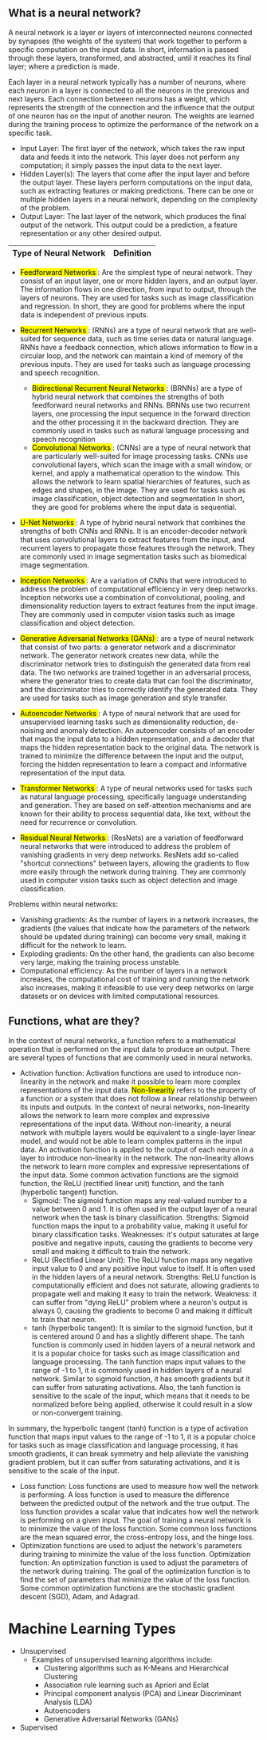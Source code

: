 [//]: # (Rewrite with LaTex)

## What is a neural network?
A neural network is a layer or layers of interconnected neurons connected by synapses (the weights of the system) that work together to perform a specific computation on the input data. In short, information is passed through these layers, transformed, and abstracted, until it reaches its final layer; where a prediction is made. 

Each layer in a neural network typically has a number of neurons, where each neuron in a
  layer is connected to all the neurons in the previous and next layers. Each connection between neurons has a weight,
  which represents the strength of the connection and the influence that the output of one neuron has on the input of
  another neuron. The weights are learned during the training process to optimize the performance of the network on a
  specific task.
  
  - Input Layer: The first layer of the network, which takes the raw input data and feeds it into the network. This
      layer does not perform any computation; it simply passes the input data to the next layer.
  - Hidden Layer(s): The layers that come after the input layer and before the output layer. These layers perform
    computations on the input data, such as extracting features or making predictions. There can be one or multiple
    hidden layers in a neural network, depending on the complexity of the problem.
  - Output Layer:  The last layer of the network, which produces the final output of the network. This output could be
    a prediction, a feature representation or any other desired output.


| Type of Neural Network | Definition |
|------------------------|------------|
- <mark> Feedforward Networks </mark>: Are the simplest type of neural network. They consist of an input layer, one or more hidden layers, and an output layer. The information flows in one direction, from input to output, through the layers of neurons. They are used for tasks such as image classification and regression. In short, they are good for problems where the input data is independent of previous inputs.


- <mark> Recurrent Networks </mark>:  (RNNs) are a type of neural network that are well-suited for sequence data, such as time series data or natural language. RNNs have a feedback connection, which allows information to flow in a circular loop, and the network can maintain a kind of memory of the previous inputs. They are used for tasks such as language processing and speech recognition.

    -  <mark> Bidirectional Recurrent Neural Networks </mark>: (BRNNs) are a type of hybrid neural network that combines the strengths
        of both feedforward neural networks and RNNs. BRNNs use two recurrent layers, one processing the input sequence in
        the forward direction and the other processing it in the backward direction. They are commonly used in tasks such
        as natural language processing and speech recognition
    - <mark> Convolutional Networks </mark>: (CNNs) are a type of neural network that are particularly well-suited for image processing tasks. CNNs use convolutional layers, which scan the image with a small window, or kernel, and apply a mathematical operation to the window. This allows the network to learn spatial hierarchies of features, such as edges and shapes, in the image. They are used for tasks such as image classification, object detection and segmentation In short, they are good for problems where the input data is sequential.


- <mark> U-Net Networks </mark>: A type of hybrid neural network that combines the strengths of both CNNs and RNNs. It is an
      encoder-decoder network that uses convolutional layers to extract features from the input, and recurrent layers to
      propagate those features through the network. They are commonly used in image segmentation tasks such as
      biomedical image segmentation.


- <mark> Inception Networks </mark>: Are a variation of CNNs that were introduced to address the problem of computational
      efficiency in very deep networks. Inception networks use a combination of convolutional, pooling, and
      dimensionality reduction layers to extract features from the input image. They are commonly used in computer
      vision tasks such as image classification and object detection.


- <mark> Generative Adversarial Networks (GANs) </mark>:  are a type of neural network that consist of two parts: a generator network
  and a discriminator network. The generator network creates new data, while the discriminator network tries to
  distinguish the generated data from real data. The two networks are trained together in an adversarial process, where
  the generator tries to create data that can fool the discriminator, and the discriminator tries to correctly identify
  the generated data. They are used for tasks such as image generation and style transfer.

- <mark> Autoencoder Networks </mark>: A type of neural network that are used for unsupervised learning tasks such as dimensionality
  reduction, de-noising and anomaly detection. An autoencoder consists of an encoder that maps the input data to a
  hidden representation, and a decoder that maps the hidden representation back to the original data. The network is
  trained to minimize the difference between the input and the output, forcing the hidden representation to learn a
  compact and informative representation of the input data.

- <mark> Transformer Networks </mark>: A type of neural networks used for tasks such as natural language processing, specifically
  language understanding and generation. They are based on self-attention mechanisms and are known for their ability to
  process sequential data, like text, without the need for recurrence or convolution.

- <mark> Residual Neural Networks </mark>: (ResNets) are a variation of feedforward neural networks that were introduced to address the
  problem of vanishing gradients in very deep networks. ResNets add so-called "shortcut connections" between layers,
  allowing the gradients to flow more easily through the network during training. They are commonly used in computer
  vision tasks such as object detection and image classification.

Problems within neural networks:

- Vanishing gradients: As the number of layers in a network increases, the gradients (the values that indicate how the
  parameters of the network should be updated during training) can become very small, making it difficult for the
  network to learn.
- Exploding gradients: On the other hand, the gradients can also become very large, making the training process
  unstable.
- Computational efficiency: As the number of layers in a network increases, the computational cost of training and
  running the network also increases, making it infeasible to use very deep networks on large datasets or on devices
  with limited computational resources.

## Functions, what are they?

In the context of neural networks, a function refers to a mathematical operation that is performed on the input data to produce an output. There are several types of functions that are commonly used in neural networks.

- Activation function: Activation functions are used to introduce non-linearity in the network and make it possible to learn more complex representations of the input data. <mark>Non-linearity</mark> refers to the property of a function or a system that does not follow a linear relationship between its inputs and outputs. In the context of neural networks, non-linearity allows the network to learn more complex and expressive representations of the input data. Without non-linearity, a neural network with multiple layers would be equivalent to a single-layer linear model, and would not be able to learn complex patterns in the input data. An activation function is applied to the output of each neuron in a layer to introduce non-linearity in the network. The non-linearity allows the network to learn more complex and expressive representations of the input data. Some common activation functions are the sigmoid function, the ReLU (rectified linear unit) function, and the tanh (hyperbolic tangent) function.
  - Sigmoid: The sigmoid function maps any real-valued number to a value between 0 and 1. It is often used in the output layer of a neural network when the task is binary classification. Strengths: Sigmoid function maps the input to a probability value, making it useful for binary classification tasks. Weaknesses: it's output saturates at large positive and negative inputs, causing the gradients to become very small and making it difficult to train the network. 
  - ReLU (Rectified Linear Unit): The ReLU function maps any negative input value to 0 and any positive input value to itself. It is often used in the hidden layers of a neural network. Strengths: ReLU function is computationally efficient and does not saturate, allowing gradients to propagate well and making it easy to train the network. Weakness: it can suffer from "dying ReLU" problem where a neuron's output is always 0, causing the gradients to become 0 and making it difficult to train that neuron.
  - tanh (hyperbolic tangent): It is similar to the sigmoid function, but it is centered around 0 and has a slightly different shape. The tanh function is commonly used in hidden layers of a neural network and it is a popular choice for tasks such as image classification and language processing. The tanh function maps input values to the range of -1 to 1, it is commonly used in hidden layers of a neural network. Similar to sigmoid function, it has smooth gradients but it can suffer from saturating activations. Also, the tanh function is sensitive to the scale of the input, which means that it needs to be normalized before being applied, otherwise it could result in a slow or non-convergent training.

In summary, the hyperbolic tangent (tanh) function is a type of activation function that maps input values to the range of -1 to 1, it is a popular choice for tasks such as image classification and language processing, it has smooth gradients, it can break symmetry and help alleviate the vanishing gradient problem, but it can suffer from saturating activations, and it is sensitive to the scale of the input.
- Loss function: Loss functions are used to measure how well the network is performing. A loss function is used to measure the difference between the predicted output of the network and the true output. The loss function provides a scalar value that indicates how well the network is performing on a given input. The goal of training a neural network is to minimize the value of the loss function. Some common loss functions are the mean squared error, the cross-entropy loss, and the hinge loss.
- Optimization functions are used to adjust the network's parameters during training to minimize the value of the loss function. Optimization function: An optimization function is used to adjust the parameters of the network during training. The goal of the optimization function is to find the set of parameters that minimize the value of the loss function. Some common optimization functions are the stochastic gradient descent (SGD), Adam, and Adagrad.

# Machine Learning Types
- Unsupervised
  - Examples of unsupervised learning algorithms include:
    - Clustering algorithms such as K-Means and Hierarchical Clustering 
    - Association rule learning such as Apriori and Eclat 
    - Principal component analysis (PCA) and Linear Discriminant Analysis (LDA)
    - Autoencoders 
    - Generative Adversarial Networks (GANs)
- Supervised